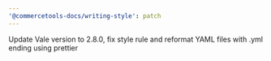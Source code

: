 ```yaml
---
'@commercetools-docs/writing-style': patch
---
```


Update Vale version to 2.8.0, fix style rule and reformat YAML files with .yml ending using prettier
